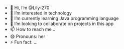 - 👋 Hi, I’m @Lily-270
- 👀 I’m interested in technology
- 🌱 I’m currently learning Java programming language
- 💞️ I’m looking to collaborate on projects in this app
- 📫 How to reach me ..
- 😄 Pronouns: her
- ⚡ Fun fact: ...

<!---
Lily-270/Lily-270 is a ✨ special ✨ repository because its `README.md` (this file) appears on your GitHub profile.
You can click the Preview link to take a look at your changes.
--->
